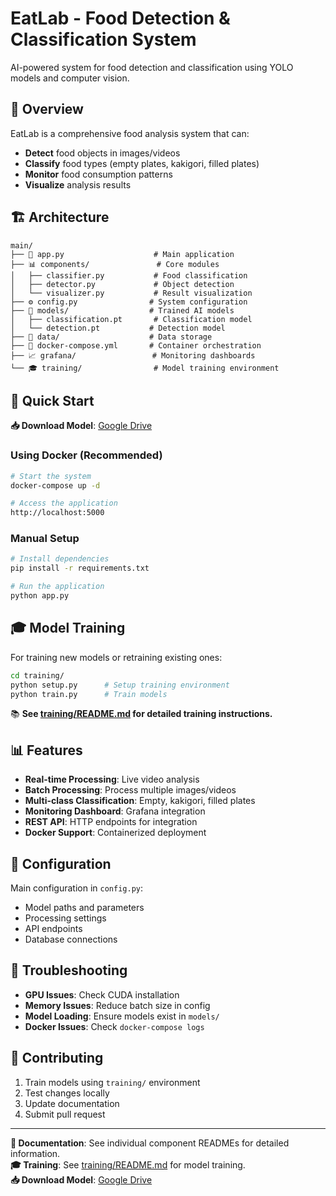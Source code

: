 # EatLab - Food Detection & Classification System

AI-powered system for food detection and classification using YOLO models and computer vision.

## 🎯 Overview

EatLab is a comprehensive food analysis system that can:
- **Detect** food objects in images/videos
- **Classify** food types (empty plates, kakigori, filled plates)
- **Monitor** food consumption patterns
- **Visualize** analysis results

## 🏗️ Architecture

```
main/
├── 🚀 app.py                    # Main application
├── 📊 components/               # Core modules
│   ├── classifier.py           # Food classification
│   ├── detector.py             # Object detection
│   └── visualizer.py           # Result visualization
├── ⚙️ config.py                # System configuration
├── 🤖 models/                  # Trained AI models 
│   ├── classification.pt       # Classification model
│   └── detection.pt           # Detection model
├── 📁 data/                    # Data storage
├── 🐳 docker-compose.yml       # Container orchestration
├── 📈 grafana/                 # Monitoring dashboards
└── 🎓 training/                # Model training environment
```

## 🚀 Quick Start

**📥 Download Model**: [Google Drive](https://drive.google.com/drive/folders/1s4JPTj3K5nvwP1XI6yHi5PfyWsqVBBfr)
### Using Docker (Recommended)
```bash
# Start the system
docker-compose up -d

# Access the application
http://localhost:5000
```

### Manual Setup
```bash
# Install dependencies
pip install -r requirements.txt

# Run the application
python app.py
```

## 🎓 Model Training

For training new models or retraining existing ones:

```bash
cd training/
python setup.py      # Setup training environment
python train.py      # Train models
```

📚 **See [training/README.md](training/README.md) for detailed training instructions.**

## 📊 Features

- **Real-time Processing**: Live video analysis
- **Batch Processing**: Process multiple images/videos
- **Multi-class Classification**: Empty, kakigori, filled plates
- **Monitoring Dashboard**: Grafana integration
- **REST API**: HTTP endpoints for integration
- **Docker Support**: Containerized deployment

## 🔧 Configuration

Main configuration in `config.py`:
- Model paths and parameters
- Processing settings
- API endpoints
- Database connections

## 🐛 Troubleshooting

- **GPU Issues**: Check CUDA installation
- **Memory Issues**: Reduce batch size in config
- **Model Loading**: Ensure models exist in `models/`
- **Docker Issues**: Check `docker-compose logs`

## 🤝 Contributing

1. Train models using `training/` environment
2. Test changes locally
3. Update documentation
4. Submit pull request

---

**📖 Documentation**: See individual component READMEs for detailed information.  
**🎓 Training**: See [training/README.md](training/README.md) for model training.  
**📥 Download Model**: [Google Drive](https://drive.google.com/drive/folders/1s4JPTj3K5nvwP1XI6yHi5PfyWsqVBBfr)